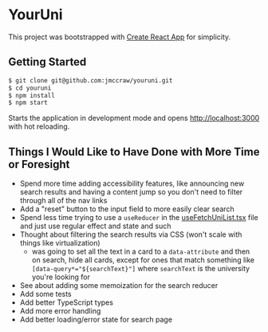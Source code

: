 # YourUni

This project was bootstrapped with [Create React App](https://github.com/facebook/create-react-app) for simplicity.

## Getting Started

```bash
$ git clone git@github.com:jmccraw/youruni.git
$ cd youruni
$ npm install
$ npm start
```

Starts the application in development mode and opens [http://localhost:3000](http://localhost:3000) with hot reloading.

## Things I Would Like to Have Done with More Time or Foresight

* Spend more time adding accessibility features, like announcing new search results and having a content jump so you don't need to filter through all of the nav links
* Add a "reset" button to the input field to more easily clear search
* Spend less time trying to use a `useReducer` in the [useFetchUniList.tsx](./src/apis/useFetchUniList.tsx) file and just use regular effect and state and such
* Thought about filtering the search results via CSS (won't scale with things like virtualization)
  * was going to set all the text in a card to a `data-attribute` and then on search, hide all cards, except for ones that match something like `[data-query*="${searchText}"]` where `searchText` is the university you're looking for
* See about adding some memoization for the search reducer
* Add some tests
* Add better TypeScript types
* Add more error handling
* Add better loading/error state for search page
